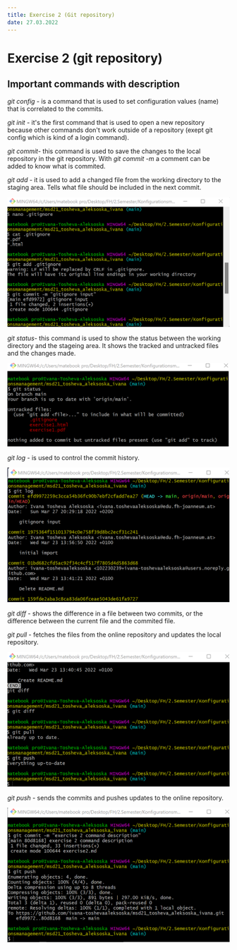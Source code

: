 ```yaml
---
title: Exercise 2 (Git repository)
date: 27.03.2022
---
```

# Exercise 2 (git repository)

## Important commands with description  

 _git config_ - is a command that is used to set configuration values (name) that is correlated to the commits.  

 _git init_ - it's the first command that is used to open a new repository because other commands don't work outside of a repository (exept git config which is kind of a login command).  

 _git commit_- this command is used to save the changes to the local repository in the git repository. With _git commit -m_ a comment can be added to know what is commited.  

 _git add_ - it is used to add a changed file from the working directory to the staging area. Tells what file should be included in the next commit.  

![preview](git_add_commit.png)  

 _git status_-  this command is used to show the status between the working directory and the stageing area. It shows the tracked and untracked files and the changes made.  

![preview](git_status.png)  

 _git log_ - is used to control the commit history.  

 ![preview](git_log.png)

 _git diff_ - shows the difference in a file between two commits, or the difference between the current file and the commited file.

 _git pull_ - fetches the files from the online repository and updates the local repository.  

 ![preview](git_diff_pull_push.png)

 _git push_ - sends the commits and pushes updates to the online repository.  

 ![preview](git_push.png)
